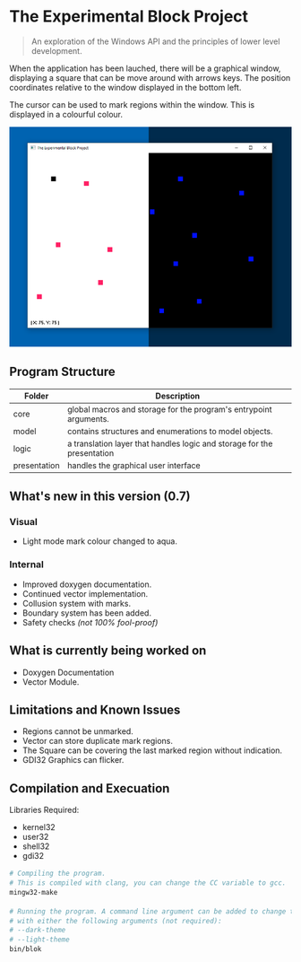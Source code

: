 # The Experimental Block Project

> An exploration of the Windows API and the principles of lower level development.

When the application has been lauched, there will be a graphical window, displaying a
square that can be move around with arrows keys. The position coordinates relative to the
window displayed in the bottom left.

The cursor can be used to mark regions within the window. This is displayed in a colourful
colour.

![Main Window of Application](./window-light-dark.png)

## Program Structure

| Folder | Description |
|--------|-------------|
| core   | global macros and storage for the program's entrypoint arguments.  |
| model  | contains structures and enumerations to model objects. |
| logic | a translation layer that handles logic and storage for the presentation |
| presentation | handles the graphical user interface |

## What's new in this version (0.7)

### Visual

* Light mode mark colour changed to aqua.

### Internal

* Improved doxygen documentation.
* Continued vector implementation.
* Collusion system with marks.
* Boundary system has been added.
* Safety checks _(not 100% fool-proof)_

## What is currently being worked on

* Doxygen Documentation
* Vector Module.

## Limitations and Known Issues

* Regions cannot be unmarked.
* Vector can store duplicate mark regions.
* The Square can be covering the last marked region without indication.
* GDI32 Graphics can flicker.

## Compilation and Execuation

Libraries Required:

* kernel32
* user32
* shell32
* gdi32

```sh
# Compiling the program.
# This is compiled with clang, you can change the CC variable to gcc.
mingw32-make

# Running the program. A command line argument can be added to change the theme, 
# with either the following arguments (not required):
# --dark-theme 
# --light-theme
bin/blok
```
